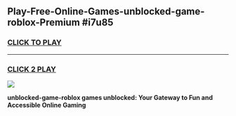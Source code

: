 
## Play-Free-Online-Games-unblocked-game-roblox-Premium #i7u85
<h3>
<a href="https://premium.freeplayer.one?title=unblocked-game-roblox&ref=8M">CLICK TO PLAY</a></h3>
<hr>

<h3>
<a href="https://premium.freeplayer.one?title=unblocked-game-roblox&ref=8M">CLICK 2 PLAY</a>
  
</h3>

<a href="https://premium.freeplayer.one?title=unblocked-game-roblox&ref=8M"><img src="https://clearcache.store/games.png"></a>


**unblocked-game-roblox games unblocked: Your Gateway to Fun and Accessible Online Gaming**
